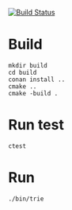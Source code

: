 [![Build Status](https://travis-ci.org/bonewell/trie.svg?branch=master)](https://travis-ci.org/bonewell/trie)

# Build
```Shell
mkdir build
cd build
conan install ..
cmake ..
cmake -build .
```

# Run test
```Shell
ctest
```

# Run
```Shell
./bin/trie
```